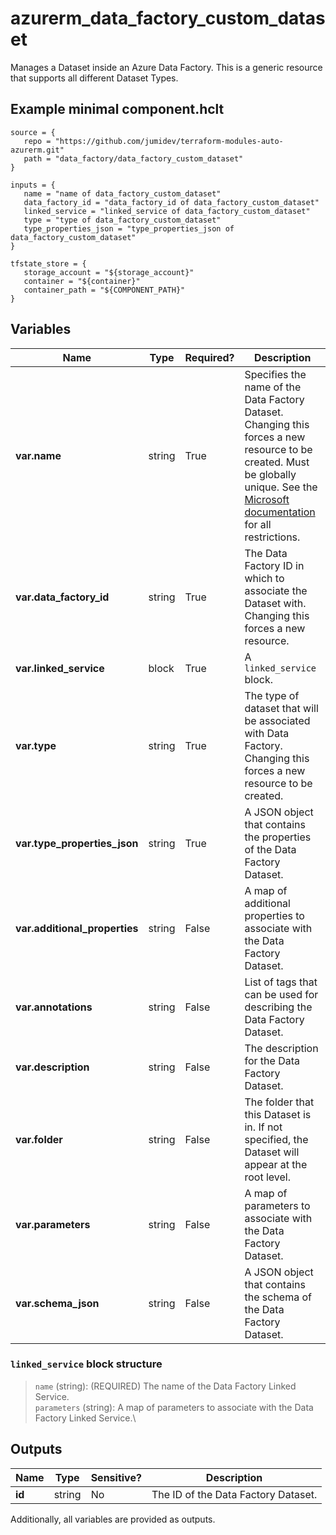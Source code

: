 # azurerm_data_factory_custom_dataset

Manages a Dataset inside an Azure Data Factory. This is a generic resource that supports all different Dataset Types.

## Example minimal component.hclt

```hcl
source = {
   repo = "https://github.com/jumidev/terraform-modules-auto-azurerm.git" 
   path = "data_factory/data_factory_custom_dataset" 
}

inputs = {
   name = "name of data_factory_custom_dataset" 
   data_factory_id = "data_factory_id of data_factory_custom_dataset" 
   linked_service = "linked_service of data_factory_custom_dataset" 
   type = "type of data_factory_custom_dataset" 
   type_properties_json = "type_properties_json of data_factory_custom_dataset" 
}

tfstate_store = {
   storage_account = "${storage_account}" 
   container = "${container}" 
   container_path = "${COMPONENT_PATH}" 
}

```

## Variables

| Name | Type | Required? |  Description |
| ---- | ---- | --------- |  ----------- |
| **var.name** | string | True | Specifies the name of the Data Factory Dataset. Changing this forces a new resource to be created. Must be globally unique. See the [Microsoft documentation](https://docs.microsoft.com/azure/data-factory/naming-rules) for all restrictions. | 
| **var.data_factory_id** | string | True | The Data Factory ID in which to associate the Dataset with. Changing this forces a new resource. | 
| **var.linked_service** | block | True | A `linked_service` block. | 
| **var.type** | string | True | The type of dataset that will be associated with Data Factory. Changing this forces a new resource to be created. | 
| **var.type_properties_json** | string | True | A JSON object that contains the properties of the Data Factory Dataset. | 
| **var.additional_properties** | string | False | A map of additional properties to associate with the Data Factory Dataset. | 
| **var.annotations** | string | False | List of tags that can be used for describing the Data Factory Dataset. | 
| **var.description** | string | False | The description for the Data Factory Dataset. | 
| **var.folder** | string | False | The folder that this Dataset is in. If not specified, the Dataset will appear at the root level. | 
| **var.parameters** | string | False | A map of parameters to associate with the Data Factory Dataset. | 
| **var.schema_json** | string | False | A JSON object that contains the schema of the Data Factory Dataset. | 

### `linked_service` block structure

> `name` (string): (REQUIRED) The name of the Data Factory Linked Service.\
> `parameters` (string): A map of parameters to associate with the Data Factory Linked Service.\



## Outputs

| Name | Type | Sensitive? | Description |
| ---- | ---- | --------- | --------- |
| **id** | string | No  | The ID of the Data Factory Dataset. | 

Additionally, all variables are provided as outputs.
